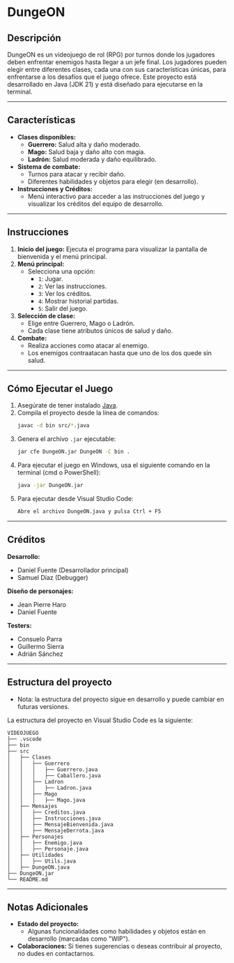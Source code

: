 # DungeON

## Descripción

DungeON es un videojuego de rol (RPG) por turnos donde los jugadores deben enfrentar enemigos hasta llegar a un jefe final. Los jugadores pueden elegir entre diferentes clases, cada una con sus características únicas, para enfrentarse a los desafíos que el juego ofrece. Este proyecto está desarrollado en Java (JDK 21) y está diseñado para ejecutarse en la terminal.

---

## Características

- **Clases disponibles:**
  - **Guerrero:** Salud alta y daño moderado.
  - **Mago:** Salud baja y daño alto con magia.
  - **Ladrón:** Salud moderada y daño equilibrado.
- **Sistema de combate:**
  - Turnos para atacar y recibir daño.
  - Diferentes habilidades y objetos para elegir (en desarrollo).
- **Instrucciones y Créditos:**
  - Menú interactivo para acceder a las instrucciones del juego y visualizar los créditos del equipo de desarrollo.

---

## Instrucciones

1. **Inicio del juego:** Ejecuta el programa para visualizar la pantalla de bienvenida y el menú principal.
2. **Menú principal:**
   - Selecciona una opción:
     - `1`: Jugar.
     - `2`: Ver las instrucciones.
     - `3`: Ver los créditos.
     - `4`: Mostrar historial partidas.
     - `5`: Salir del juego.
3. **Selección de clase:**
   - Elige entre Guerrero, Mago o Ladrón.
   - Cada clase tiene atributos únicos de salud y daño.
4. **Combate:**
   - Realiza acciones como atacar al enemigo.
   - Los enemigos contraatacan hasta que uno de los dos quede sin salud.

---

## Cómo Ejecutar el Juego


1. Asegúrate de tener instalado [Java](https://www.java.com/).
2. Compila el proyecto desde la línea de comandos:
   ```sh
   javac -d bin src/*.java
   ```
3. Genera el archivo `.jar` ejecutable:
   ```sh
   jar cfe DungeON.jar DungeON -C bin .
   ```
4. Para ejecutar el juego en Windows, usa el siguiente comando en la terminal (cmd o PowerShell):
   ```sh
   java -jar DungeON.jar
   ```
5. Para ejecutar desde Visual Studio Code:
   ```sh
   Abre el archivo DungeON.java y pulsa Ctrl + F5
   ```

---

## Créditos

**Desarrollo:**
- Daniel Fuente (Desarrollador principal)
- Samuel Díaz (Debugger)

**Diseño de personajes:**
- Jean Pierre Haro
- Daniel Fuente

**Testers:**
- Consuelo Parra
- Guillermo Sierra
- Adrián Sánchez

---


## Estructura del proyecto
* Nota: la estructura del proyecto sigue en desarrollo y puede cambiar en futuras versiones.

La estructura del proyecto en Visual Studio Code es la siguiente:

```
VIDEOJUEGO
├── .vscode
├── bin
├── src
│   ├── Clases
│   │   ├── Guerrero
│   │   │   ├── Guerrero.java
│   │   │   ├── Caballero.java
│   │   ├── Ladron
│   │   │   ├── Ladron.java
│   │   ├── Mago
│   │   │   ├── Mago.java
│   ├── Mensajes
│   │   ├── Creditos.java
│   │   ├── Instrucciones.java
│   │   ├── MensajeBienvenida.java
│   │   ├── MensajeDerrota.java
│   ├── Personajes
│   │   ├── Enemigo.java
│   │   ├── Personaje.java
│   ├── Utilidades
│   │   ├── Utils.java
│   ├── DungeON.java
├── DungeON.jar
└── README.md

```

---

## Notas Adicionales

- **Estado del proyecto:**
  - Algunas funcionalidades como habilidades y objetos están en desarrollo (marcadas como "WIP").
- **Colaboraciones:** Si tienes sugerencias o deseas contribuir al proyecto, no dudes en contactarnos.
